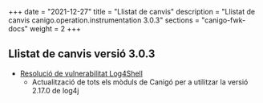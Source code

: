 +++
date        = "2021-12-27"
title       = "Llistat de canvis"
description = "Llistat de canvis canigo.operation.instrumentation 3.0.3"
sections    = "canigo-fwk-docs"
weight		= 2
+++

## Llistat de canvis versió 3.0.3

- [Resolució de vulnerabilitat Log4Shell](/noticies/2021-12-27-CAN-actualitzacio-canigo-3_4_9_3_6_3/)
   - Actualització de tots els mòduls de Canigó per a utilitzar la versió 2.17.0 de log4j
